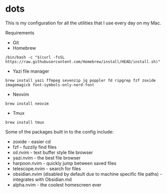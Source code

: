 # dots

This is my configuration for all the utilities that I use every day on my Mac.

Requirements

- Git
- Homebrew 

```/bin/bash -c "$(curl -fsSL https://raw.githubusercontent.com/Homebrew/install/HEAD/install.sh)"```

- Yazi file manager

```brew install yazi ffmpeg sevenzip jq poppler fd ripgrep fzf zoxide imagemagick font-symbols-only-nerd-font```

- Neovim

```brew install neovim```

- Tmux

```brew install tmux```

Some of the packages built in to the config include:

- zoxide - easier cd
- fzf - fuzzily find files
- oil.nvim - text buffer style file browser
- yazi.nvim - the best file browser
- harpoon.nvim - quickly jump between saved files
- telescope.nvim - search for files
- obsidian.nvim (disabled by default due to machine specific file paths) - integrates with Obsidian.md
- alpha.nvim - the coolest homescreen ever

